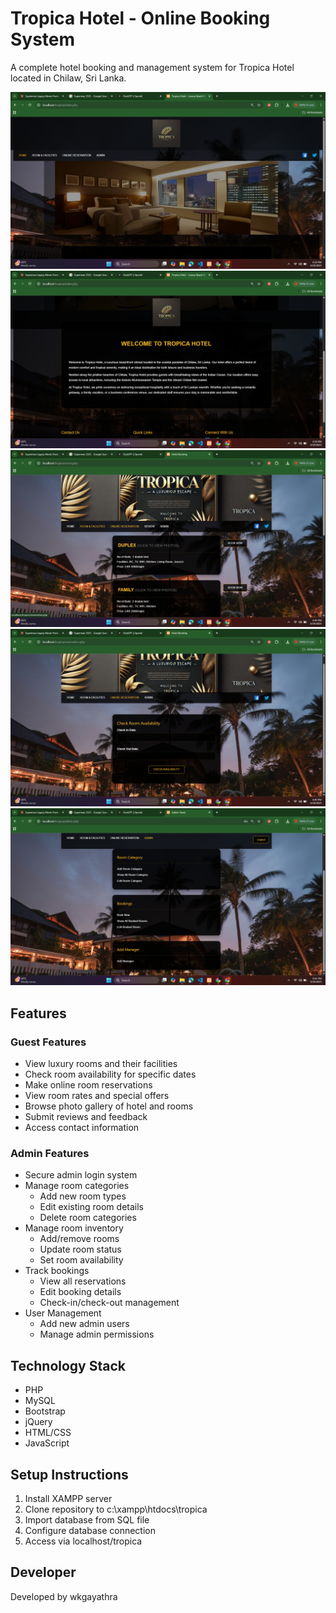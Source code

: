 # Tropica Hotel - Online Booking System

A complete hotel booking and management system for Tropica Hotel located in Chilaw, Sri Lanka.

![](<screenshots/Screenshot-(184).png>)
![](<screenshots/Screenshot-(185).png>)
![](<screenshots/Screenshot-(186).png>)
![](<screenshots/Screenshot-(190).png>)
![](<screenshots/Screenshot-(193).png>)

## Features

### Guest Features

- View luxury rooms and their facilities
- Check room availability for specific dates
- Make online room reservations
- View room rates and special offers
- Browse photo gallery of hotel and rooms
- Submit reviews and feedback
- Access contact information

### Admin Features

- Secure admin login system
- Manage room categories
  - Add new room types
  - Edit existing room details
  - Delete room categories
- Manage room inventory
  - Add/remove rooms
  - Update room status
  - Set room availability
- Track bookings
  - View all reservations
  - Edit booking details
  - Check-in/check-out management
- User Management
  - Add new admin users
  - Manage admin permissions

## Technology Stack

- PHP
- MySQL
- Bootstrap
- jQuery
- HTML/CSS
- JavaScript

## Setup Instructions

1. Install XAMPP server
2. Clone repository to c:\xampp\htdocs\tropica
3. Import database from SQL file
4. Configure database connection
5. Access via localhost/tropica

## Developer

Developed by wkgayathra
